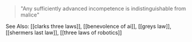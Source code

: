 > "Any sufficiently advanced incompetence is indistinguishable from malice"

See Also: [[clarks three laws]], [[benevolence of ai]], [[greys law]], [[shermers last law]], [[three laws of robotics]]